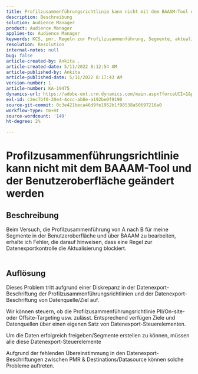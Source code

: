 ```yaml
---
title: Profilzusammenführungsrichtlinie kann nicht mit dem BAAAM-Tool und der Benutzeroberfläche geändert werden
description: Beschreibung
solution: Audience Manager
product: Audience Manager
applies-to: Audience Manager
keywords: KCS, pmr, Regeln zur Profilzusammenführung, Segmente, aktualisieren, bearbeiten
resolution: Resolution
internal-notes: null
bug: false
article-created-by: Ankita .
article-created-date: 5/11/2022 8:12:54 AM
article-published-by: Ankita .
article-published-date: 5/11/2022 8:17:43 AM
version-number: 1
article-number: KA-19475
dynamics-url: https://adobe-ent.crm.dynamics.com/main.aspx?forceUCI=1&pagetype=entityrecord&etn=knowledgearticle&id=19c23222-02d1-ec11-a7b5-0022480a8d10
exl-id: c2ec7bf0-20e4-4ccc-ab8e-a192be0f9190
source-git-commit: 0c3e421beca46d9fe1952b1f98538a50697216a0
workflow-type: tm+mt
source-wordcount: '149'
ht-degree: 2%

---
```


# Profilzusammenführungsrichtlinie kann nicht mit dem BAAAM-Tool und der Benutzeroberfläche geändert werden

## Beschreibung

Beim Versuch, die Profilzusammenführung von A nach B für meine Segmente in der Benutzeroberfläche und über BAAAM zu bearbeiten, erhalte ich Fehler, die darauf hinweisen, dass eine Regel zur Datenexportkontrolle die Aktualisierung blockiert.
<br> 

## Auflösung


Dieses Problem tritt aufgrund einer Diskrepanz in der Datenexport-Beschriftung der Profilzusammenführungsrichtlinien und der Datenexport-Beschriftung von Datenquelle/Ziel auf.

Wir können steuern, ob die Profilzusammenführungsrichtlinie PII/On-site- oder Offsite-Targeting usw. zulässt. Entsprechend verfügen Ziele und Datenquellen über einen eigenen Satz von Datenexport-Steuerelementen.

Um die Daten erfolgreich freigeben/Segmente erstellen zu können, müssen alle diese Datenexport-Steuerelemente

Aufgrund der fehlenden Übereinstimmung in den Datenexport-Beschriftungen zwischen PMR &amp; Destinations/Datasource können solche Probleme auftreten.
